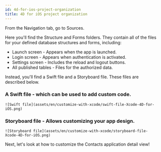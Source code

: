 ```yaml
---
id: 4d-for-ios-project-organization
title: 4D for iOS project organization
---
```


From the Navigation tab, go to Sources.

Here you'll find the Structure and Forms folders. They contain all of the files for your defined database structures and forms, including:

* Launch screen - Appears when the app is launched.
* Login screen - Appears when authentication is activated.
* Settings screen - Includes the reload and logout buttons.
* All published tables - Files for the authorized data.

Instead, you'll find a Swift file and a Storyboard file. These files are described below. 

### A Swift file - which can be used to add custom code.

```![Swift file](assets/en/customize-with-xcode/swift-file-Xcode-4D-for-iOS.png)```

### Storyboard file - Allows customizing your app design.

```![Storyboard file](assets/en/customize-with-xcode/storyboard-file-Xcode-4D-for-iOS.png)```

Next, let's look at how to customize the Contacts application detail view!
